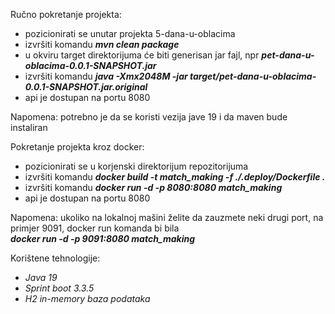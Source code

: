 Ručno pokretanje projekta:
- pozicionirati se unutar projekta 5-dana-u-oblacima
- izvršiti komandu ***mvn clean package***
- u okviru target direktorijuma će biti generisan jar fajl, npr ***pet-dana-u-oblacima-0.0.1-SNAPSHOT.jar***
- izvršiti komandu ***java -Xmx2048M -jar target/pet-dana-u-oblacima-0.0.1-SNAPSHOT.jar.original***
- api je dostupan na portu 8080

Napomena: potrebno je da se koristi vezija jave 19 i da maven bude instaliran


Pokretanje projekta kroz docker:
- pozicionirati se u korjenski direktorijum repozitorijuma
- izvršiti komandu ***docker build -t match_making -f ./.deploy/Dockerfile .***
- izvršiti komandu ***docker run -d -p 8080:8080 match_making***
- api je dostupan na portu 8080
  
Napomena: ukoliko na lokalnoj mašini želite da zauzmete neki drugi port, na primjer 9091, docker run komanda bi bila<br>
  ***docker run -d -p 9091:8080 match_making***

Korištene tehnologije:
- *Java 19*
- *Sprint boot 3.3.5*
- *H2 in-memory baza podataka*

